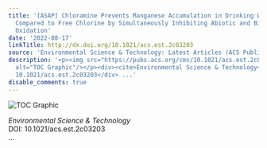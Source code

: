 ```yaml
---
title: '[ASAP] Chloramine Prevents Manganese Accumulation in Drinking Water Pipes
  Compared to Free Chlorine by Simultaneously Inhibiting Abiotic and Biotic Mn(II)
  Oxidation'
date: '2022-08-17'
linkTitle: http://dx.doi.org/10.1021/acs.est.2c03203
source: 'Environmental Science & Technology: Latest Articles (ACS Publications)'
description: '<p><img src="https://pubs.acs.org/cms/10.1021/acs.est.2c03203/asset/images/medium/es2c03203_0009.gif"
  alt="TOC Graphic"/></p><div><cite>Environmental Science & Technology</cite></div><div>DOI:
  10.1021/acs.est.2c03203</div> ...'
disable_comments: true
---
```

<p><img src="https://pubs.acs.org/cms/10.1021/acs.est.2c03203/asset/images/medium/es2c03203_0009.gif" alt="TOC Graphic"/></p><div><cite>Environmental Science & Technology</cite></div><div>DOI: 10.1021/acs.est.2c03203</div> ...